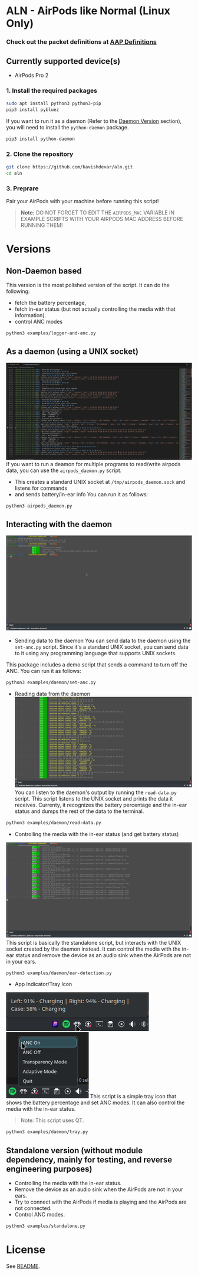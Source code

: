 # ALN - AirPods like Normal (Linux Only)

### Check out the packet definitions at [AAP Definitions](/AAP%20Definitions.md)

## Currently supported device(s)
- AirPods Pro 2

### 1. Install the required packages

```bash
sudo apt install python3 python3-pip
pip3 install pybluez
```

If you want to run it as a daemon (Refer to the [Daemon Version](#as-a-daemon-using-a-unix-socket) section), you will need to install the `python-daemon` package.

```bash
pip3 install python-daemon
```

### 2. Clone the repository

```bash
git clone https://github.com/kavishdevar/aln.git
cd aln
```

### 3. Preprare
Pair your AirPods with your machine before running this script!
> **Note:** DO NOT FORGET TO EDIT THE `AIRPODS_MAC` VARIABLE IN EXAMPLE SCRIPTS  WITH YOUR AIRPODS MAC ADDRESS BEFORE RUNNING THEM!

# Versions

## Non-Daemon based
This version is the most polished version of the script. It can do the following:
- fetch the battery percentage,
- fetch in-ear status (but not actually controlling the media with that information).
- control ANC modes
```bash
python3 examples/logger-and-anc.py
```

## As a daemon (using a UNIX socket)
![Daemon Log Screenshot](imgs/daemon-log.png)
If you want to run a deamon for multiple programs to read/write airpods data, you can use the `airpods_daemon.py` script.
- This creates a standard UNIX socket at `/tmp/airpods_daemon.sock` and listens for commands
- and sends battery/in-ear info
You can run it as follows:

```bash
python3 airpods_daemon.py
```

## Interacting with the daemon
![Set ANC Screenshot](imgs/set-anc.png)
- Sending data to the daemon
You can send data to the daemon using the `set-anc.py` script. Since it's a standard UNIX socket, you can send data to it using any programming language that supports UNIX sockets.

This package includes a demo script that sends a command to turn off the ANC. You can run it as follows:

```bash
python3 examples/daemon/set-anc.py
```

- Reading data from the daemon
![Read Data Screenshot](imgs/read-data.png)
You can listen to the daemon's output by running the `read-data.py` script. This script listens to the UNIX socket and prints the data it receives. Currenty, it recognizes the battery percentage and the in-ear status and dumps the rest of the data to the terminal.

```bash
python3 examples/daemon/read-data.py
```

- Controlling the media with the in-ear status (and get battery status)

![Ear Detection Screenshot](imgs/ear-detection.png)
This script is basically the standalone script, but interacts with the UNIX socket created by the daemon instead. It can control the media with the in-ear status and remove the device as an audio sink when the AirPods are not in your ears.

```bash
python3 examples/daemon/ear-detection.py
```

- App Indicator/Tray Icon

![Tray Icon Hover Screenshot](imgs/tray-icon-hover.png)
![Tray Icon Menu Screenshot](imgs/tray-icon-menu.png)
This script is a simple tray icon that shows the battery percentage and set ANC modes. It can also control the media with the in-ear status.
> Note: This script uses QT.

```bash
python3 examples/daemon/tray.py
```

## Standalone version (without module dependency, mainly for testing, and reverse engineering purposes)
- Controlling the media with the in-ear status.
- Remove the device as an audio sink when the AirPods are not in your ears. 
- Try to connect with the AirPods if media is playing and the AirPods are not connected.
- Control ANC modes.
  
```bash
python3 examples/standalone.py
```

# License

See [README](/README.md).